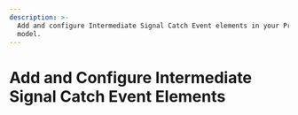 ```yaml
---
description: >-
  Add and configure Intermediate Signal Catch Event elements in your Process
  model.
---
```


# Add and Configure Intermediate Signal Catch Event Elements

